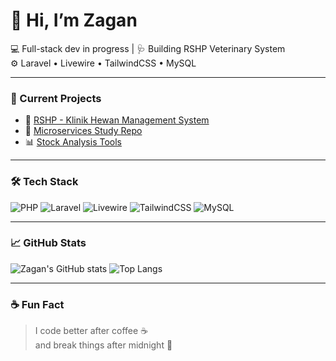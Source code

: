 # 👋 Hi, I’m Zagan
💻 Full-stack dev in progress | 🩺 Building RSHP Veterinary System  
⚙️ Laravel • Livewire • TailwindCSS • MySQL  

---

### 🚀 Current Projects
- 🐾 [RSHP - Klinik Hewan Management System](https://github.com/zaganxd/rshp)
- 🧠 [Microservices Study Repo](https://github.com/zaganxd/microservice-notes)
- 📊 [Stock Analysis Tools](https://github.com/zaganxd/market-analyzer)

---

### 🛠️ Tech Stack
![PHP](https://img.shields.io/badge/-PHP-777BB4?style=for-the-badge&logo=php&logoColor=white)
![Laravel](https://img.shields.io/badge/-Laravel-FF2D20?style=for-the-badge&logo=laravel&logoColor=white)
![Livewire](https://img.shields.io/badge/-Livewire-4E56A6?style=for-the-badge)
![TailwindCSS](https://img.shields.io/badge/-TailwindCSS-38B2AC?style=for-the-badge&logo=tailwind-css&logoColor=white)
![MySQL](https://img.shields.io/badge/-MySQL-4479A1?style=for-the-badge&logo=mysql&logoColor=white)

---

### 📈 GitHub Stats
![Zagan's GitHub stats](https://github-readme-stats.vercel.app/api?username=zaganxd&show_icons=true&theme=radical)
![Top Langs](https://github-readme-stats.vercel.app/api/top-langs/?username=zaganxd&layout=compact&theme=radical)

---

### ☕ Fun Fact
> I code better after coffee ☕  
> and break things after midnight 🌙
